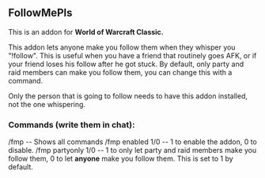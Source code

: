 ## FollowMePls

This is an addon for **World of Warcraft Classic.** 

This addon lets anyone make you follow them when they whisper you "!follow". This is useful when you have a friend that routinely goes AFK, or if your friend loses his follow after he got stuck. By default, only party and raid members can make you follow them, you can change this with a command.

Only the person that is going to follow needs to have this addon installed, not the one whispering.

### Commands (write them in chat):

/fmp -- Shows all commands
/fmp enabled 1/0 -- 1 to enable the addon, 0 to disable.
/fmp partyonly 1/0 -- 1 to only let party and raid members make you follow them, 0 to let **anyone** make you follow them. This is set to 1 by default.
